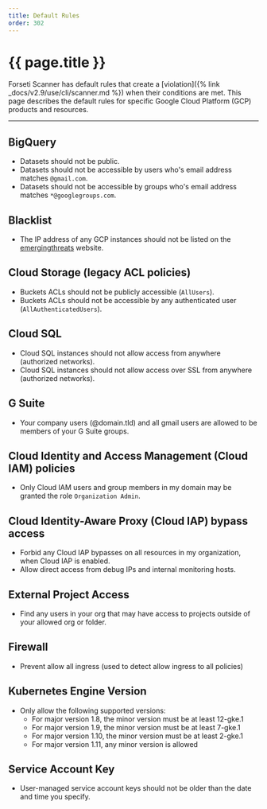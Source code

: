 ```yaml
---
title: Default Rules
order: 302
---
```


# {{ page.title }}

Forseti Scanner has default rules that create a
[violation]({% link _docs/v2.9/use/cli/scanner.md %}) when their conditions are met.
This page describes the default rules for specific Google Cloud Platform (GCP) products and
resources.

---

## BigQuery
  * Datasets should not be public.
  * Datasets should not be accessible by users who's email address matches `@gmail.com`.
  * Datasets should not be accessible by groups who's email address matches `*@googlegroups.com`.

## Blacklist
  * The IP address of any GCP instances should not be listed on
  the [emergingthreats](https://rules.emergingthreats.net/fwrules/emerging-Block-IPs.txt) website.

## Cloud Storage (legacy ACL policies)
  * Buckets ACLs should not be publicly accessible (`AllUsers`).
  * Buckets ACLs should not be accessible by any authenticated user (`AllAuthenticatedUsers`).

## Cloud SQL
  * Cloud SQL instances should not allow access from anywhere (authorized networks).
  * Cloud SQL instances should not allow access over SSL from anywhere (authorized networks).

## G Suite
  * Your company users (@domain.tld) and all gmail users are allowed to be members of your G Suite
  groups.

## Cloud Identity and Access Management (Cloud IAM) policies
  * Only Cloud IAM users and group members in my domain may be granted the role `Organization Admin`.

## Cloud Identity-Aware Proxy (Cloud IAP) bypass access
  * Forbid any Cloud IAP bypasses on all resources in my organization, when Cloud IAP is enabled.
  * Allow direct access from debug IPs and internal monitoring hosts.

## External Project Access
  * Find any users in your org that may have access to projects outside of your allowed org or folder.
  
## Firewall
  * Prevent allow all ingress (used to detect allow ingress to all policies)

## Kubernetes Engine Version
  * Only allow the following supported versions:
    * For major version 1.8, the minor version must be at least 12-gke.1
    * For major version 1.9, the minor version must be at least 7-gke.1
    * For major version 1.10, the minor version must be at least 2-gke.1
    * For major version 1.11, any minor version is allowed

## Service Account Key
  * User-managed service account keys should not be older than the date and time you specify.

